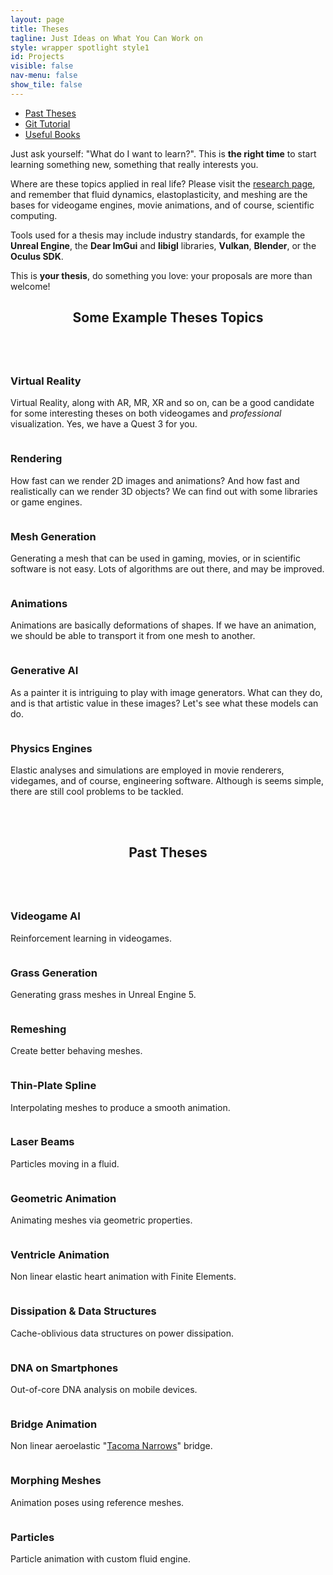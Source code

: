 ```yaml
---
layout: page
title: Theses
tagline: Just Ideas on What You Can Work on
style: wrapper spotlight style1 
id: Projects
visible: false
nav-menu: false
show_tile: false
---
```


<!-- Main -->
<div id="main">
<section>
<div class="inner">


<section class="special">
<ul class="actions fit">
    <li><a href="#past" class="button fit">Past Theses</a></li>
    <li><a href="{{site.baseurl}}/pages/git.html" class="button fit special">Git Tutorial</a></li>
	<li><a href="{{site.baseurl}}/pages/readings.html" class="button fit">Useful Books</a></li>
</ul>
</section>

<p>Just ask yourself: "What do I want to learn?". This is <strong> the right time</strong> to start learning something new, something that really interests you.</p>

<p>Where are these topics applied in real life? Please visit the <a href="{{site.baseurl}}/projects.html">research page</a>, and remember that fluid dynamics, elastoplasticity, and meshing are the bases for videogame engines, movie animations, and of course, scientific computing.</p>

<p>Tools used for a thesis may include industry standards, for example the <strong>Unreal Engine</strong>, the <strong>Dear ImGui</strong> and <strong>libigl</strong> libraries, <strong>Vulkan</strong>, <strong>Blender</strong>, or the <strong>Oculus SDK</strong>.</p>

<p>This is <strong>your thesis</strong>, do something you love: your proposals are more than welcome!</p>


<header class="major">
	<h2>Some Example Theses Topics</h2>
</header>

<div class="row">
	<div class="6u 12u$(medium)">
		<a href="#" class="image fit"><img src="{{site.baseurl}}/images/vr.jpg" alt="" /></a>
		<h3>Virtual Reality</h3>
		<p>Virtual Reality, along with AR, MR, XR and so on, can be a good candidate for some interesting theses on both videogames and <em>professional</em> visualization. Yes, we have a Quest 3 for you.</p>
	</div>
	<div class="6u 12u$(medium)">
		<a href="#" class="image fit"><img src="{{site.baseurl}}/images/render.jpg" alt="" /></a>
		<h3>Rendering</h3>
		<p>How fast can we render 2D images and animations? And how fast and realistically can we render 3D objects? We can find out with some libraries or game engines.</p>
	</div>
</div>
<div class="row">
	<div class="6u 12u$(medium)">
		<a href="#" class="image fit"><img src="{{site.baseurl}}/images/meshgen.jpg" alt="" /></a>
		<h3>Mesh Generation</h3>
		<p>Generating a mesh that can be used in gaming, movies, or in scientific software is not easy. Lots of algorithms are out there, and may be improved.</p>
	</div>
	<div class="6u 12u$(medium)">
		<a href="#" class="image fit"><img src="{{site.baseurl}}/images/animate.jpg" alt="" /></a>
		<h3>Animations</h3>
		<p>Animations are basically deformations of shapes. If we have an animation, we should be able to transport it from one mesh to another.</p>
	</div>
</div>
<div class="row">
	<div class="6u 12u$(medium)">
		<a href="#" class="image fit"><img src="{{site.baseurl}}/images/generators.jpg" alt="" /></a>
		<h3>Generative AI</h3>
		<p>As a painter it is intriguing to play with image generators. What can they do, and is that artistic value in these images? Let's see what these models can do.</p>
	</div>
	<div class="6u 12u$(medium)">
		<a href="#" class="image fit"><img src="{{site.baseurl}}/images/unreal.jpg" alt="" /></a>
		<h3>Physics Engines</h3>
		<p>Elastic analyses and simulations are employed in movie renderers, videgames, and of course, engineering software. Although is seems simple, there are still cool problems to be tackled.</p>
	</div>
</div>



<section id="past"><br/><br/></section>	

<header class="major">
	<h2>Past Theses</h2>
</header>

<div class="row">
	<div class="6u 12u$(medium)">
		<a href="https://youtu.be/pv6EaPwbofE" class="image fit"><img src="{{site.baseurl}}/images/reinforced.jpg" alt="" /></a>
		<h3>Videogame AI</h3>
		<p>Reinforcement learning in videogames.</p>
	</div>
	<div class="6u 12u$(medium)">
		<a href="#" class="image fit"><img src="{{site.baseurl}}/images/grass.jpg" alt="" /></a>
		<h3>Grass Generation</h3>
		<p>Generating grass meshes in Unreal Engine 5.</p>
	</div>
</div>
<div class="row">
	<div class="6u 12u$(medium)">
		<a href="#" class="image fit"><img src="{{site.baseurl}}/images/remeshing.jpg" alt="" /></a>
		<h3>Remeshing</h3>
		<p>Create better behaving meshes.</p>
	</div>
	<div class="6u 12u$(medium)">
		<a href="https://www.youtube.com/watch?v=E9_Sa3MGnZs&list=PL5zUiVQDL9oRxyEt-yJLm7iykIIYcq8aS&index=8" class="image fit"><img src="{{site.baseurl}}/images/tpsspline.jpg" alt="" /></a>
		<h3>Thin-Plate Spline</h3>
		<p>Interpolating meshes to produce a smooth animation.</p>
	</div>
</div>
<div class="row">
	<div class="6u 12u$(medium)">
		<a href="#" class="image fit"><img src="{{site.baseurl}}/images/laser.jpg" alt="" /></a>
		<h3>Laser Beams</h3>
		<p>Particles moving in a fluid.</p>
	</div>
	<div class="6u 12u$(medium)">
		<a href="https://youtu.be/80b3z1tZrGg" class="image fit"><img src="{{site.baseurl}}/images/curvature-movie.jpg" alt="" /></a>
		<h3>Geometric Animation</h3>
		<p>Animating meshes via geometric properties.</p>
	</div>
</div>
<div class="row">
	<div class="6u 12u$(medium)">
		<a href="https://youtu.be/fRFlH3DdUmw" class="image fit"><img src="{{site.baseurl}}/images/morphing.jpg" alt="" /></a>
		<h3>Ventricle Animation</h3>
		<p>Non linear elastic heart animation with Finite Elements.</p>
	</div>
	<div class="6u 12u$(medium)">
		<a href="https://youtu.be/xHi9S5hnAU8" class="image fit"><img src="{{site.baseurl}}/images/power.jpg" alt="" /></a>
		<h3>Dissipation &amp; Data Structures</h3>
		<p>Cache-oblivious data structures on power dissipation.</p>
	</div>
</div>
<div class="row">
	<div class="6u 12u$(medium)">
		<a href="#" class="image fit"><img src="{{site.baseurl}}/images/assembly.jpg" alt="" /></a>
		<h3>DNA on Smartphones</h3>
		<p>Out-of-core DNA analysis on mobile devices.</p>
	</div>
	<div class="6u 12u$(medium)">
		<a href="https://youtu.be/grOxbupXbWs" class="image fit"><img src="{{site.baseurl}}/images/deck.jpg" alt="" /></a>
		<h3>Bridge Animation</h3>
		<p>Non linear aeroelastic "<a href="https://www.youtube.com/watch?v=j-zczJXSxnw">Tacoma Narrows</a>" bridge.</p>
	</div>
</div>
<div class="row">
	<div class="6u 12u$(medium)">
		<a href="https://youtu.be/dSc0F9wfTpM" class="image fit"><img src="{{site.baseurl}}/images/wolf.jpg" alt="" /></a>
		<h3>Morphing Meshes</h3>
		<p>Animation poses using reference meshes.</p>
	</div>
	<div class="6u 12u$(medium)">
		<a href="https://youtu.be/WZTUn5dIjFo" class="image fit"><img src="{{site.baseurl}}/images/physics.jpg" alt="" /></a>
		<h3>Particles</h3>
		<p>Particle animation with custom fluid engine.</p>
	</div>
</div>

</div>
</section>
</div>